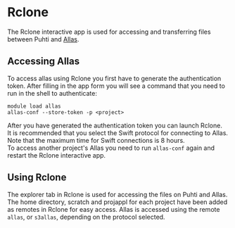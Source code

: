 # Rclone
The Rclone interactive app is used for accessing and transferring files between Puhti and [Allas](../data/Allas/index.md).

## Accessing Allas
To access allas using Rclone you first have to generate the authentication token.
After filling in the app form you will see a command that you need to run in the shell to authenticate:
```
module load allas
allas-conf --store-token -p <project>
```
After you have generated the authentication token you can launch Rclone.  
It is recommended that you select the Swift protocol for connecting to Allas.
Note that the maximum time for Swift connections is 8 hours.  
To access another project's Allas you need to run `allas-conf` again and restart the Rclone interactive app.

## Using Rclone
The explorer tab in Rclone is used for accessing the files on Puhti and Allas.
The home directory, scratch and projappl for each project have been added as remotes in Rclone for easy access.
Allas is accessed using the remote `allas`, or `s3allas`, depending on the protocol selected.
